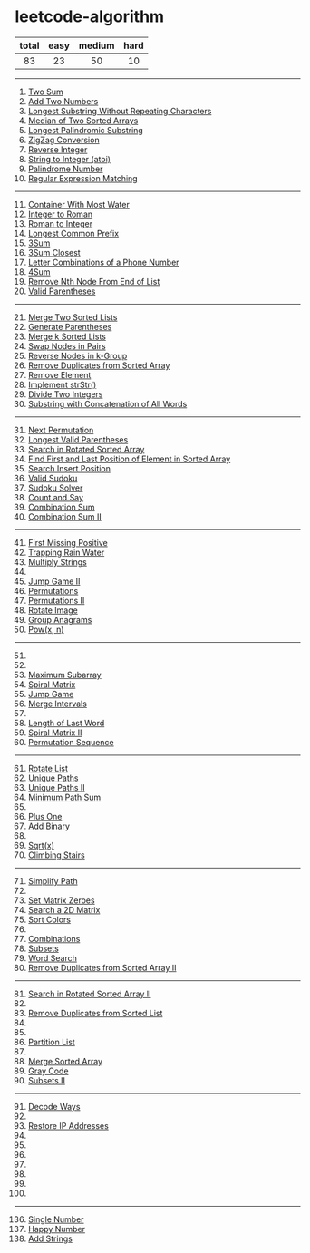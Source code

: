 [comment]:超链接的加入方式：[tag](url)
[comment]:分割线的加入方式：----

# leetcode-algorithm
|total|easy|medium|hard|
|:---:|:---:|:---:|:---:|
|83|23|50|10|
----
1. [Two Sum](https://github.com/assassint2017/leetcode-algorithm/tree/master/Two%20Sum)
2. [Add Two Numbers](https://github.com/assassint2017/leetcode-algorithm/tree/master/Add%20Two%20Numbers)
3. [Longest Substring Without Repeating Characters](https://github.com/assassint2017/leetcode-algorithm/tree/master/Longest%20Substring%20Without%20Repeating%20Characters)  
4. [Median of Two Sorted Arrays](https://github.com/assassint2017/leetcode-algorithm/tree/master/Median%20of%20Two%20Sorted%20Arrays)  
5. [Longest Palindromic Substring](https://github.com/assassint2017/leetcode-algorithm/tree/master/)  
6. [ZigZag Conversion](https://github.com/assassint2017/leetcode-algorithm/tree/master/)  
7. [Reverse Integer](https://github.com/assassint2017/leetcode-algorithm/tree/master/)  
8. [String to Integer (atoi)](https://github.com/assassint2017/leetcode-algorithm/tree/master/)  
9. [Palindrome Number](https://github.com/assassint2017/leetcode-algorithm/tree/master/)  
10. [Regular Expression Matching](https://github.com/assassint2017/leetcode-algorithm/tree/master/)  
----
11. [Container With Most Water](https://github.com/assassint2017/leetcode-algorithm/tree/master/)
12. [Integer to Roman](https://github.com/assassint2017/leetcode-algorithm/tree/master/)
13. [Roman to Integer](https://github.com/assassint2017/leetcode-algorithm/tree/master/)
14. [Longest Common Prefix](https://github.com/assassint2017/leetcode-algorithm/tree/master/)
15. [3Sum](https://github.com/assassint2017/leetcode-algorithm/tree/master/)
16. [3Sum Closest](https://github.com/assassint2017/leetcode-algorithm/tree/master/)
17. [Letter Combinations of a Phone Number](https://github.com/assassint2017/leetcode-algorithm/tree/master/)
18. [4Sum](https://github.com/assassint2017/leetcode-algorithm/tree/master/)
19. [Remove Nth Node From End of List](https://github.com/assassint2017/leetcode-algorithm/tree/master/)
20. [Valid Parentheses](https://github.com/assassint2017/leetcode-algorithm/tree/master/)
----
21. [Merge Two Sorted Lists](https://github.com/assassint2017/leetcode-algorithm/tree/master/)
22. [Generate Parentheses](https://github.com/assassint2017/leetcode-algorithm/tree/master/)
23. [Merge k Sorted Lists](https://github.com/assassint2017/leetcode-algorithm/tree/master/)
24. [Swap Nodes in Pairs](https://github.com/assassint2017/leetcode-algorithm/tree/master/)
25. [Reverse Nodes in k-Group](https://github.com/assassint2017/leetcode-algorithm/tree/master/)
26. [Remove Duplicates from Sorted Array](https://github.com/assassint2017/leetcode-algorithm/tree/master/)
27. [Remove Element](https://github.com/assassint2017/leetcode-algorithm/tree/master/)
28. [Implement strStr()](https://github.com/assassint2017/leetcode-algorithm/tree/master/)
29. [Divide Two Integers](https://github.com/assassint2017/leetcode-algorithm/tree/master/)
30. [Substring with Concatenation of All Words](https://github.com/assassint2017/leetcode-algorithm/tree/master/)
----
31. [Next Permutation](https://github.com/assassint2017/leetcode-algorithm/tree/master/)
32. [Longest Valid Parentheses](https://github.com/assassint2017/leetcode-algorithm/tree/master/)
33. [Search in Rotated Sorted Array](https://github.com/assassint2017/leetcode-algorithm/tree/master/)
34. [Find First and Last Position of Element in Sorted Array](https://github.com/assassint2017/leetcode-algorithm/tree/master/)
35. [Search Insert Position](https://github.com/assassint2017/leetcode-algorithm/tree/master/)
36. [Valid Sudoku](https://github.com/assassint2017/leetcode-algorithm/tree/master/)
37. [Sudoku Solver](https://github.com/assassint2017/leetcode-algorithm/tree/master/)
38. [Count and Say](https://github.com/assassint2017/leetcode-algorithm/tree/master/)
39. [Combination Sum](https://github.com/assassint2017/leetcode-algorithm/tree/master/)
40. [Combination Sum II](https://github.com/assassint2017/leetcode-algorithm/tree/master/)
----
41. [First Missing Positive](https://github.com/assassint2017/leetcode-algorithm/tree/master/)
42. [Trapping Rain Water](https://github.com/assassint2017/leetcode-algorithm/tree/master/)
43. [Multiply Strings](https://github.com/assassint2017/leetcode-algorithm/tree/master/)
44. [](https://github.com/assassint2017/leetcode-algorithm/tree/master/)
45. [Jump Game II](https://github.com/assassint2017/leetcode-algorithm/tree/master/)
46. [Permutations](https://github.com/assassint2017/leetcode-algorithm/tree/master/)
47. [Permutations II](https://github.com/assassint2017/leetcode-algorithm/tree/master/)
48. [Rotate Image](https://github.com/assassint2017/leetcode-algorithm/tree/master/)
49. [Group Anagrams](https://github.com/assassint2017/leetcode-algorithm/tree/master/)
50. [Pow(x, n)](https://github.com/assassint2017/leetcode-algorithm/tree/master/)
----
51. [](https://github.com/assassint2017/leetcode-algorithm/tree/master/)
52. [](https://github.com/assassint2017/leetcode-algorithm/tree/master/)
53. [Maximum Subarray](https://github.com/assassint2017/leetcode-algorithm/tree/master/)
54. [Spiral Matrix](https://github.com/assassint2017/leetcode-algorithm/tree/master/)
55. [Jump Game](https://github.com/assassint2017/leetcode-algorithm/tree/master/)
56. [Merge Intervals](https://github.com/assassint2017/leetcode-algorithm/tree/master/)
57. [](https://github.com/assassint2017/leetcode-algorithm/tree/master/)
58. [Length of Last Word](https://github.com/assassint2017/leetcode-algorithm/tree/master/)
59. [Spiral Matrix II](https://github.com/assassint2017/leetcode-algorithm/tree/master/)
60. [Permutation Sequence](https://github.com/assassint2017/leetcode-algorithm/tree/master/)
----
61. [Rotate List](https://github.com/assassint2017/leetcode-algorithm/tree/master/)
62. [Unique Paths](https://github.com/assassint2017/leetcode-algorithm/tree/master/)
63. [Unique Paths II](https://github.com/assassint2017/leetcode-algorithm/tree/master/)
64. [Minimum Path Sum](https://github.com/assassint2017/leetcode-algorithm/tree/master/)
65. [](https://github.com/assassint2017/leetcode-algorithm/tree/master/)
66. [Plus One](https://github.com/assassint2017/leetcode-algorithm/tree/master/)
67. [Add Binary](https://github.com/assassint2017/leetcode-algorithm/tree/master/)
68. [](https://github.com/assassint2017/leetcode-algorithm/tree/master/)
69. [Sqrt(x)](https://github.com/assassint2017/leetcode-algorithm/tree/master/)
70. [Climbing Stairs](https://github.com/assassint2017/leetcode-algorithm/tree/master/)
----
71. [Simplify Path](https://github.com/assassint2017/leetcode-algorithm/tree/master/)
72. [](https://github.com/assassint2017/leetcode-algorithm/tree/master/)
73. [Set Matrix Zeroes](https://github.com/assassint2017/leetcode-algorithm/tree/master/)
74. [Search a 2D Matrix](https://github.com/assassint2017/leetcode-algorithm/tree/master/)
75. [Sort Colors](https://github.com/assassint2017/leetcode-algorithm/tree/master/)
76. [](https://github.com/assassint2017/leetcode-algorithm/tree/master/)
77. [Combinations](https://github.com/assassint2017/leetcode-algorithm/tree/master/)
78. [Subsets](https://github.com/assassint2017/leetcode-algorithm/tree/master/)
79. [Word Search](https://github.com/assassint2017/leetcode-algorithm/tree/master/)
80. [Remove Duplicates from Sorted Array II](https://github.com/assassint2017/leetcode-algorithm/tree/master/)
----
81. [Search in Rotated Sorted Array II](https://github.com/assassint2017/leetcode-algorithm/tree/master/)
82. [](https://github.com/assassint2017/leetcode-algorithm/tree/master/)
83. [Remove Duplicates from Sorted List](https://github.com/assassint2017/leetcode-algorithm/tree/master/)
84. [](https://github.com/assassint2017/leetcode-algorithm/tree/master/)
85. [](https://github.com/assassint2017/leetcode-algorithm/tree/master/)
86. [Partition List](https://github.com/assassint2017/leetcode-algorithm/tree/master/)
87. [](https://github.com/assassint2017/leetcode-algorithm/tree/master/)
88. [Merge Sorted Array](https://github.com/assassint2017/leetcode-algorithm/tree/master/)
89. [Gray Code](https://github.com/assassint2017/leetcode-algorithm/tree/master/)
90. [Subsets II](https://github.com/assassint2017/leetcode-algorithm/tree/master/)
----
91. [Decode Ways](https://github.com/assassint2017/leetcode-algorithm/tree/master/)
92. [](https://github.com/assassint2017/leetcode-algorithm/tree/master/)
93. [Restore IP Addresses](https://github.com/assassint2017/leetcode-algorithm/tree/master/)
94. [](https://github.com/assassint2017/leetcode-algorithm/tree/master/)
95. [](https://github.com/assassint2017/leetcode-algorithm/tree/master/)
96. [](https://github.com/assassint2017/leetcode-algorithm/tree/master/)
97. [](https://github.com/assassint2017/leetcode-algorithm/tree/master/)
98. [](https://github.com/assassint2017/leetcode-algorithm/tree/master/)
99. [](https://github.com/assassint2017/leetcode-algorithm/tree/master/)
100. [](https://github.com/assassint2017/leetcode-algorithm/tree/master/)
----
136. [Single Number](https://github.com/assassint2017/leetcode-algorithm/tree/master/)
202. [Happy Number](https://github.com/assassint2017/leetcode-algorithm/tree/master/)
415. [Add Strings](https://github.com/assassint2017/leetcode-algorithm/tree/master/)

